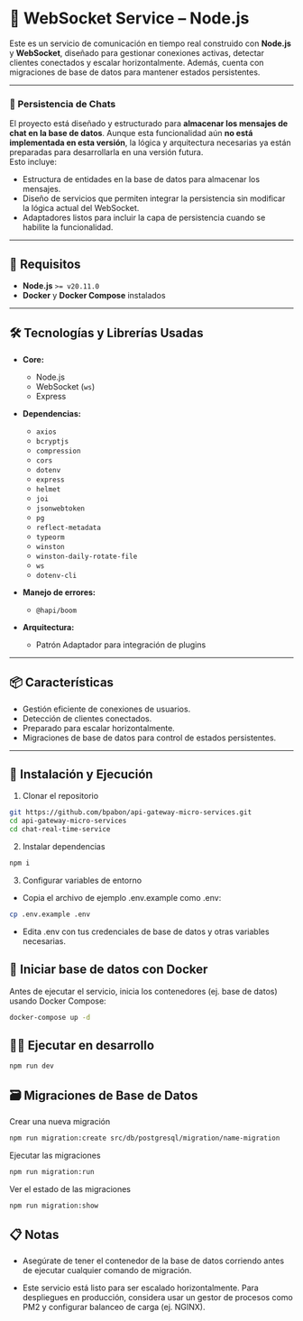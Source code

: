 # 📡 WebSocket Service – Node.js

Este es un servicio de comunicación en tiempo real construido con **Node.js** y **WebSocket**, diseñado para gestionar conexiones activas, detectar clientes conectados y escalar horizontalmente. Además, cuenta con migraciones de base de datos para mantener estados persistentes.

---
### 💬 Persistencia de Chats

El proyecto está diseñado y estructurado para **almacenar los mensajes de chat en la base de datos**. Aunque esta funcionalidad aún **no está implementada en esta versión**, la lógica y arquitectura necesarias ya están preparadas para desarrollarla en una versión futura.  
Esto incluye:

- Estructura de entidades en la base de datos para almacenar los mensajes.
- Diseño de servicios que permiten integrar la persistencia sin modificar la lógica actual del WebSocket.
- Adaptadores listos para incluir la capa de persistencia cuando se habilite la funcionalidad.

---

## 🚀 Requisitos

- **Node.js** `>= v20.11.0`
- **Docker** y **Docker Compose** instalados

---

## 🛠️ Tecnologías y Librerías Usadas

- **Core:**
  - Node.js
  - WebSocket (`ws`)
  - Express

- **Dependencias:**
  - `axios`
  - `bcryptjs`
  - `compression`
  - `cors`
  - `dotenv`
  - `express`
  - `helmet`
  - `joi`
  - `jsonwebtoken`
  - `pg`
  - `reflect-metadata`
  - `typeorm`
  - `winston`
  - `winston-daily-rotate-file`
  - `ws`
  - `dotenv-cli`

- **Manejo de errores:**
  - `@hapi/boom`

- **Arquitectura:**
  - Patrón Adaptador para integración de plugins

---

## 📦 Características

- Gestión eficiente de conexiones de usuarios.
- Detección de clientes conectados.
- Preparado para escalar horizontalmente.
- Migraciones de base de datos para control de estados persistentes.

---



## 🧪 Instalación y Ejecución

1. Clonar el repositorio

```bash
git https://github.com/bpabon/api-gateway-micro-services.git
cd api-gateway-micro-services
cd chat-real-time-service
```
2. Instalar dependencias
```bash
npm i
```
3. Configurar variables de entorno

- Copia el archivo de ejemplo .env.example como .env:
```bash
cp .env.example .env
```
- Edita .env con tus credenciales de base de datos y otras variables necesarias.
## 🐳 Iniciar base de datos con Docker

Antes de ejecutar el servicio, inicia los contenedores (ej. base de datos) usando Docker Compose:
```bash
docker-compose up -d
```
## 👨‍💻 Ejecutar en desarrollo
```bash
npm run dev
```
## 🗃️ Migraciones de Base de Datos
Crear una nueva migración
```bash
npm run migration:create src/db/postgresql/migration/name-migration
```
Ejecutar las migraciones
```bash
npm run migration:run
```
Ver el estado de las migraciones
```bash
npm run migration:show
```
## 📋 Notas

- Asegúrate de tener el contenedor de la base de datos corriendo antes de ejecutar cualquier comando de migración.

- Este servicio está listo para ser escalado horizontalmente. Para despliegues en producción, considera usar un gestor de procesos como PM2 y configurar balanceo de carga (ej. NGINX).